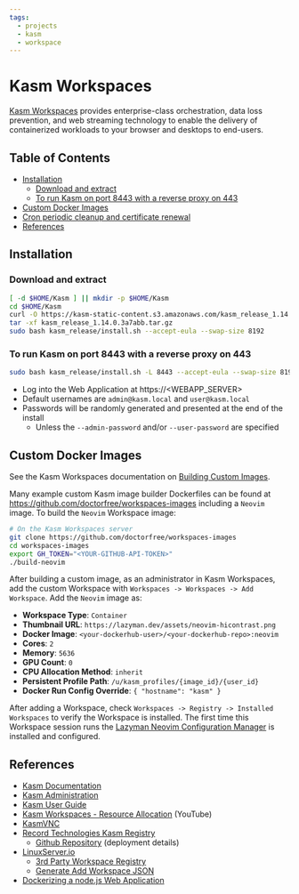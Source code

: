 ```yaml
---
tags:
  - projects
  - kasm
  - workspace
---
```


# Kasm Workspaces

[Kasm Workspaces](https://kasmweb.com) provides enterprise-class orchestration,
data loss prevention, and web streaming technology to enable the delivery of
containerized workloads to your browser and desktops to end-users.

## Table of Contents

- [Installation](#installation)
  - [Download and extract](#download-and-extract)
  - [To run Kasm on port 8443 with a reverse proxy on 443](#to-run-kasm-on-port-8443-with-a-reverse-proxy-on-443)
- [Custom Docker Images](#custom-docker-images)
- [Cron periodic cleanup and certificate renewal](cron/README.md)
- [References](#references)

## Installation

### Download and extract

```bash
[ -d $HOME/Kasm ] || mkdir -p $HOME/Kasm
cd $HOME/Kasm
curl -O https://kasm-static-content.s3.amazonaws.com/kasm_release_1.14.0.3a7abb.tar.gz
tar -xf kasm_release_1.14.0.3a7abb.tar.gz
sudo bash kasm_release/install.sh --accept-eula --swap-size 8192
```

### To run Kasm on port 8443 with a reverse proxy on 443

```bash
sudo bash kasm_release/install.sh -L 8443 --accept-eula --swap-size 8192
```

- Log into the Web Application at https://<WEBAPP_SERVER>
- Default usernames are `admin@kasm.local` and `user@kasm.local`
- Passwords will be randomly generated and presented at the end of the install
  - Unless the `--admin-password` and/or `--user-password` are specified

## Custom Docker Images

See the Kasm Workspaces documentation on
[Building Custom Images](https://kasmweb.com/docs/latest/how_to/building_images.html#).

Many example custom Kasm image builder Dockerfiles can be found at
https://github.com/doctorfree/workspaces-images including a `Neovim` image.
To build the `Neovim` Workspace image:

```bash
# On the Kasm Workspaces server
git clone https://github.com/doctorfree/workspaces-images
cd workspaces-images
export GH_TOKEN="<YOUR-GITHUB-API-TOKEN>"
./build-neovim
```

After building a custom image, as an administrator in Kasm Workspaces,
add the custom Workspace with `Workspaces -> Workspaces -> Add Workspace`.
Add the `Neovim` image as:

- **Workspace Type**: `Container`
- **Thumbnail URL**: `https://lazyman.dev/assets/neovim-hicontrast.png`
- **Docker Image**: `<your-dockerhub-user>/<your-dockerhub-repo>:neovim`
- **Cores**: `2`
- **Memory**: `5636`
- **GPU Count**: `0`
- **CPU Allocation Method**: `inherit`
- **Persistent Profile Path**: `/u/kasm_profiles/{image_id}/{user_id}`
- **Docker Run Config Override**: `{ "hostname": "kasm" }`

After adding a Workspace, check `Workspaces -> Registry -> Installed Workspaces`
to verify the Workspace is installed. The first time this Workspace session runs
the [Lazyman Neovim Configuration Manager](https://github.com/doctorfree/nvim-lazyman)
is installed and configured.

## References

- [Kasm Documentation](https://www.kasmweb.com/docs/latest/index.html)
- [Kasm Administration](https://www.kasmweb.com/docs/latest/admin_guide.html)
- [Kasm User Guide](https://www.kasmweb.com/docs/latest/user_guide.html)
- [Kasm Workspaces - Resource Allocation](https://youtu.be/lv85XZ8EdjY?si=xcSfB-EWtu-2tIHQ) (YouTube)
- [KasmVNC](https://www.kasmweb.com/kasmvnc)
- [Record Technologies Kasm Registry](https://doctorfree.github.io/kasm-registry/)
  - [Github Repository](https://github.com/doctorfree/kasm-registry) (deployment details)
- [LinuxServer.io](https://www.linuxserver.io)
  - [3rd Party Workspace Registry](https://kasmregistry.linuxserver.io)
  - [Generate Add Workspace JSON](https://kasmregistry.linuxserver.io/1.0/new)
- [Dockerizing a node.js Web Application](https://semaphoreci.com/community/tutorials/dockerizing-a-node-js-web-application)
